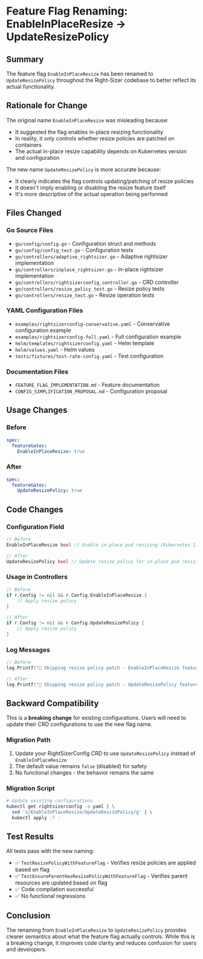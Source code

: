 # Feature Flag Renaming: EnableInPlaceResize → UpdateResizePolicy

## Summary

The feature flag `EnableInPlaceResize` has been renamed to `UpdateResizePolicy` throughout the Right-Sizer codebase to better reflect its actual functionality.

## Rationale for Change

The original name `EnableInPlaceResize` was misleading because:
- It suggested the flag enables in-place resizing functionality
- In reality, it only controls whether resize policies are patched on containers
- The actual in-place resize capability depends on Kubernetes version and configuration

The new name `UpdateResizePolicy` is more accurate because:
- It clearly indicates the flag controls updating/patching of resize policies
- It doesn't imply enabling or disabling the resize feature itself
- It's more descriptive of the actual operation being performed

## Files Changed

### Go Source Files
- `go/config/config.go` - Configuration struct and methods
- `go/config/config_test.go` - Configuration tests
- `go/controllers/adaptive_rightsizer.go` - Adaptive rightsizer implementation
- `go/controllers/inplace_rightsizer.go` - In-place rightsizer implementation
- `go/controllers/rightsizerconfig_controller.go` - CRD controller
- `go/controllers/resize_policy_test.go` - Resize policy tests
- `go/controllers/resize_test.go` - Resize operation tests

### YAML Configuration Files
- `examples/rightsizerconfig-conservative.yaml` - Conservative configuration example
- `examples/rightsizerconfig-full.yaml` - Full configuration example
- `helm/templates/rightsizerconfig.yaml` - Helm template
- `helm/values.yaml` - Helm values
- `tests/fixtures/test-rate-config.yaml` - Test configuration

### Documentation Files
- `FEATURE_FLAG_IMPLEMENTATION.md` - Feature documentation
- `CONFIG_SIMPLIFICATION_PROPOSAL.md` - Configuration proposal

## Usage Changes

### Before
```yaml
spec:
  featureGates:
    EnableInPlaceResize: true
```

### After
```yaml
spec:
  featureGates:
    UpdateResizePolicy: true
```

## Code Changes

### Configuration Field
```go
// Before
EnableInPlaceResize bool // Enable in-place pod resizing (Kubernetes 1.33+)

// After
UpdateResizePolicy bool // Update resize policy for in-place pod resizing (Kubernetes 1.27+)
```

### Usage in Controllers
```go
// Before
if r.Config != nil && r.Config.EnableInPlaceResize {
    // Apply resize policy
}

// After
if r.Config != nil && r.Config.UpdateResizePolicy {
    // Apply resize policy
}
```

### Log Messages
```go
// Before
log.Printf("📝 Skipping resize policy patch - EnableInPlaceResize feature flag is disabled")

// After
log.Printf("📝 Skipping resize policy patch - UpdateResizePolicy feature flag is disabled")
```

## Backward Compatibility

This is a **breaking change** for existing configurations. Users will need to update their CRD configurations to use the new flag name.

### Migration Path

1. Update your RightSizerConfig CRD to use `UpdateResizePolicy` instead of `EnableInPlaceResize`
2. The default value remains `false` (disabled) for safety
3. No functional changes - the behavior remains the same

### Migration Script
```bash
# Update existing configurations
kubectl get rightsizerconfig -o yaml | \
  sed 's/EnableInPlaceResize/UpdateResizePolicy/g' | \
  kubectl apply -f -
```

## Test Results

All tests pass with the new naming:
- ✅ `TestResizePolicyWithFeatureFlag` - Verifies resize policies are applied based on flag
- ✅ `TestEnsureParentHasResizePolicyWithFeatureFlag` - Verifies parent resources are updated based on flag
- ✅ Code compilation successful
- ✅ No functional regressions

## Conclusion

The renaming from `EnableInPlaceResize` to `UpdateResizePolicy` provides clearer semantics about what the feature flag actually controls. While this is a breaking change, it improves code clarity and reduces confusion for users and developers.
